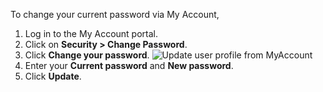 
To change your current password via My Account,
1. Log in to the My Account portal.
2. Click on **Security > Change Password**.
3. Click **Change your password**.
   <img :src="$withBase('/assets/img/guides/organization/self-service/myaccount/change-password.png')" alt="Update user profile from MyAccount">
4. Enter your **Current password** and **New password**.
5. Click **Update**.
